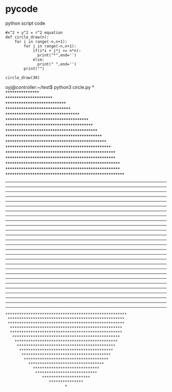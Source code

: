 # pycode
python script code
```
#x^2 + y^2 = r^2 equation
def circle_draw(n):
    for i in range(-n,n+1):
        for j in range(-n,n+1):
            if(i*i + j*j <= n*n):
              print("*",end='')
            else:
              print(" ",end='')
        print("")

circle_draw(30)
```
oyj@controller:~/test$ python3 circle.py 
                              *                              
                       ***************                       
                    *********************                    
                 ***************************                 
                *****************************                
              *********************************              
            *************************************            
           ***************************************           
          *****************************************          
         *******************************************         
        *********************************************        
       ***********************************************       
      *************************************************      
      *************************************************      
     ***************************************************     
     ***************************************************     
    *****************************************************    
   *******************************************************   
   *******************************************************   
   *******************************************************   
  *********************************************************  
  *********************************************************  
  *********************************************************  
 *********************************************************** 
 *********************************************************** 
 *********************************************************** 
 *********************************************************** 
 *********************************************************** 
 *********************************************************** 
 *********************************************************** 
*************************************************************
 *********************************************************** 
 *********************************************************** 
 *********************************************************** 
 *********************************************************** 
 *********************************************************** 
 *********************************************************** 
 *********************************************************** 
  *********************************************************  
  *********************************************************  
  *********************************************************  
   *******************************************************   
   *******************************************************   
   *******************************************************   
    *****************************************************    
     ***************************************************     
     ***************************************************     
      *************************************************      
      *************************************************      
       ***********************************************       
        *********************************************        
         *******************************************         
          *****************************************          
           ***************************************           
            *************************************            
              *********************************              
                *****************************                
                 ***************************                 
                    *********************                    
                       ***************                       
                              *                 
